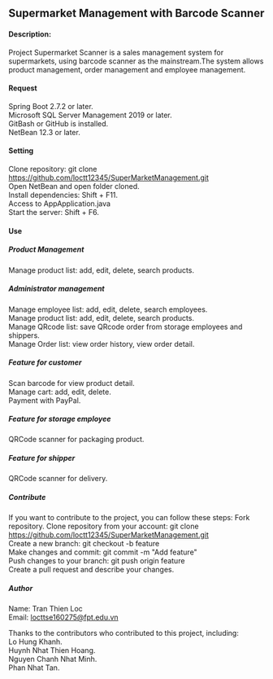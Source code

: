 ## Supermarket Management with Barcode Scanner
#### Description:
Project Supermarket Scanner is a sales management system for supermarkets, using barcode scanner as the mainstream.The system allows product management, order management and employee management.

#### Request
Spring Boot 2.7.2 or later.\
Microsoft SQL Server Management 2019 or later.\
GitBash or GitHub is installed.\
NetBean 12.3 or later.

#### Setting
Clone repository: git clone https://github.com/loctt12345/SuperMarketManagement.git \
Open NetBean and open folder cloned.\
Install dependencies: Shift + F11.\
Access to AppApplication.java\
Start the server: Shift + F6.

#### Use
##### Product Management
Manage product list: add, edit, delete, search products.
##### Administrator management
Manage employee list: add, edit, delete, search employees.\
Manage product list: add, edit, delete, search products.\
Manage QRcode list: save QRcode order from storage employees and shippers.\
Manage Order list: view order history, view order detail.
##### Feature for customer
Scan barcode for view product detail.\
Manage cart: add, edit, delete.\
Payment with PayPal.
##### Feature for storage employee
QRCode scanner for packaging product.
##### Feature for shipper 
QRCode scanner for delivery.
##### Contribute
If you want to contribute to the project, you can follow these steps:
Fork repository.
Clone repository from your account: git clone https://github.com/loctt12345/SuperMarketManagement.git \
Create a new branch: git checkout -b feature \
Make changes and commit: git commit -m "Add feature" \
Push changes to your branch: git push origin feature \
Create a pull request and describe your changes.
##### Author
Name: Tran Thien Loc\
Email: locttse160275@fpt.edu.vn

Thanks to the contributors who contributed to this project, including:\
Lo Hung Khanh.\
Huynh Nhat Thien Hoang.\
Nguyen Chanh Nhat Minh.\
Phan Nhat Tan.